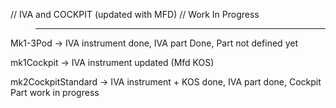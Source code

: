 // IVA and COCKPIT (updated with MFD)
// Work In Progress

>_________________

Mk1-3Pod           -> IVA instrument done, IVA part Done, Part not defined yet

mk1Cockpit         -> IVA instrument updated (Mfd KOS)

mk2CockpitStandard -> IVA instrument + KOS done, IVA part done, Cockpit Part work in progress





